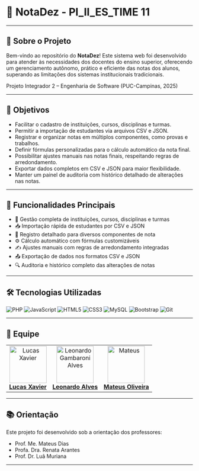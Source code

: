 # 🌟 **NotaDez - PI_II_ES_TIME 11**

---

## 🏢 **Sobre o Projeto**

Bem-vindo ao repositório do **NotaDez**! Este sistema web foi desenvolvido para atender às necessidades dos docentes do ensino superior, oferecendo um gerenciamento autônomo, prático e eficiente das notas dos alunos, superando as limitações dos sistemas institucionais tradicionais.

Projeto Integrador 2 – Engenharia de Software (PUC-Campinas, 2025)

---

## 🎯 **Objetivos**

- Facilitar o cadastro de instituições, cursos, disciplinas e turmas.
- Permitir a importação de estudantes via arquivos CSV e JSON.
- Registrar e organizar notas em múltiplos componentes, como provas e trabalhos.
- Definir fórmulas personalizadas para o cálculo automático da nota final.
- Possibilitar ajustes manuais nas notas finais, respeitando regras de arredondamento.
- Exportar dados completos em CSV e JSON para maior flexibilidade.
- Manter um painel de auditoria com histórico detalhado de alterações nas notas.

---

## 🚀 **Funcionalidades Principais**

- 🏫 Gestão completa de instituições, cursos, disciplinas e turmas  
- 📥 Importação rápida de estudantes por CSV e JSON  
- 📝 Registro detalhado para diversos componentes de nota  
- ⚙️ Cálculo automático com fórmulas customizáveis  
- ✍️ Ajustes manuais com regras de arredondamento integradas  
- 📤 Exportação de dados nos formatos CSV e JSON  
- 🔍 Auditoria e histórico completo das alterações de notas  

---

## 🛠 **Tecnologias Utilizadas**

![PHP](https://img.shields.io/badge/-PHP-777BB4?logo=php&logoColor=white&style=for-the-badge) ![JavaScript](https://img.shields.io/badge/-JavaScript-F7DF1E?logo=javascript&logoColor=black&style=for-the-badge) ![HTML5](https://img.shields.io/badge/-HTML5-E34F26?logo=html5&logoColor=white&style=for-the-badge) ![CSS3](https://img.shields.io/badge/-CSS3-1572B6?logo=css3&logoColor=white&style=for-the-badge) ![MySQL](https://img.shields.io/badge/-MySQL-4479A1?logo=mysql&logoColor=white&style=for-the-badge) ![Bootstrap](https://img.shields.io/badge/-Bootstrap-7952B3?logo=bootstrap&logoColor=white&style=for-the-badge) ![Git](https://img.shields.io/badge/-Git-F05032?logo=git&logoColor=white&style=for-the-badge)

---

## 👥 **Equipe**

<table> 
     <tr> 
          <td align="center"> 
               <a href="https://github.com/lucaxaviers"> 
                    <img src="https://avatars.githubusercontent.com/lucaxaviers" width="100px;" alt="Lucas Xavier"/> 
                    <br /> 
                    <b>Lucas Xavier</b> 
               </a> 
          </td> 
          <td align="center"> 
               <a href="https://github.com/Leo-Alves123"> 
                    <img src="https://avatars.githubusercontent.com/Leo-Alves123" width="100px;" alt="Leonardo Gambaroni Alves"/> 
                    <br /> 
                    <b>Leonardo Alves</b> 
               </a> 
          </td>
          <td align="center">
               <a href="https://github.com/mateusor">
                    <img src="https://avatars.githubusercontent.com/mateusor" width="100px;" alt="Mateus"/> 
                    <br /> 
                    <b>Mateus Oliveira</b> 
               </a> 
          </td> 
     </tr> 
</table>

---

## 📚 **Orientação**

Este projeto foi desenvolvido sob a orientação dos professores:

- Prof. Me. Mateus Dias  
- Profa. Dra. Renata Arantes  
- Prof. Dr. Luã Muriana  

---
